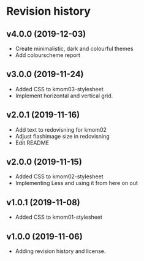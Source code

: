 Revision history
===================

v4.0.0 (2019-12-03)
---------------------

* Create minimalistic, dark and colourful themes
* Add colourscheme report

v3.0.0 (2019-11-24)
---------------------

* Added CSS to kmom03-stylesheet
* Implement horizontal and vertical grid.

v2.0.1 (2019-11-16)
---------------------

* Add text to redovisning for kmom02
* Adjust flashimage size in redovisning
* Edit README

v2.0.0 (2019-11-15)
---------------------

* Added CSS to kmom02-stylesheet
* Implementing Less and using it from here on out

v1.0.1 (2019-11-08)
---------------------

* Added CSS to kmom01-stylesheet

v1.0.0 (2019-11-06)
---------------------

* Adding revision history and license.
